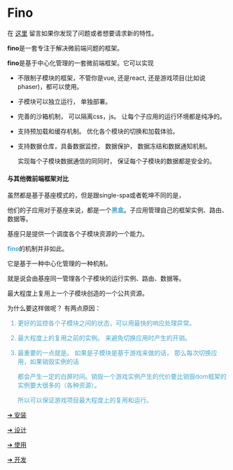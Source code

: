 # Fino

在 [这里](https://github.com/finoer/finoer/issues) 留言如果你发现了问题或者想要请求新的特性。

**fino**是一套专注于解决微前端问题的框架。

**fino**是基于中心化管理的一套微前端框架。它可以实现

- 不限制子模块的框架，不管你是vue, 还是react, 还是游戏项目(比如说phaser)，都可以使用。

- 子模块可以独立运行， 单独部署。

- 完善的沙箱机制， 可以隔离css，js。 让每个子应用的运行环境都是纯净的。

- 支持预加载和缓存机制。 优化各个模块的切换和加载体验。

- 支持数据仓库，具备数据监控， 数据保护， 数据冻结和数据通知机制。

  实现每个子模块数据通信的同同时， 保证每个子模块的数据都是安全的。



#### 与其他微前端框架对比

虽然都是基于基座模式的，但是跟single-spa或者乾坤不同的是， 

他们的子应用对于基座来说，都是一个<span style="color: #4ba8c9">**黑盒**</span>。子应用管理自己的框架实例、路由、数据等。

基座只是提供一个调度各个子模块资源的一个能力。

<span style="color: #4ba8c9">**fino**</span>的机制并非如此。 

它是基于一种中心化管理的一种机制。 

就是说会由基座同一管理各个子模块的运行实例、路由、数据等。

最大程度上复用上一个子模块创造的一个公共资源。

为什么要这样做呢？ 有两点原因：

<span style="color: #4ba8c9">

1. 更好的监控各个子模块之间的状态，可以用最快的响应处理异常。

2. 最大程度上的复用之前的实例。 来避免切换应用时产生的开销。

3. 最重要的一点就是。 如果是子模块是基于游戏来做的话， 那么每次切换应用，如果销毁实例的话

   都会产生一定的白屏时间。销毁一个游戏实例产生的代价要比销毁dom框架的实例要大很多的（各种资源）。 

   所以可以保证游戏项目最大程度上的复用和运行。</span>





[➔ 安装](zh-cn/installation.md)

[➔ 设计](zh-cn/design.md)

[➔ 使用](zh-cn/usages.md)

[➔ 开发](zh-cn/develop.md)